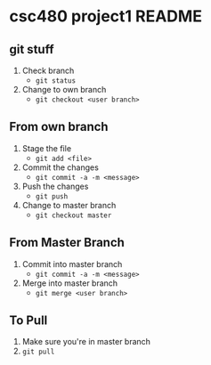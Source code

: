 # csc480 project1 README

## git stuff

1. Check branch
	- `git status`
2. Change to own branch
	- `git checkout <user branch>`

## From own branch
1. Stage the file
	- `git add <file>`
2. Commit the changes
	- `git commit -a -m <message>`
3. Push the changes
	- `git push`
4. Change to master branch
	- `git checkout master`

## From Master Branch
1. Commit into master branch
	- `git commit -a -m <message>`
2. Merge into master branch
	- `git merge <user branch>`

## To Pull
1. Make sure you're in master branch
2. `git pull`
